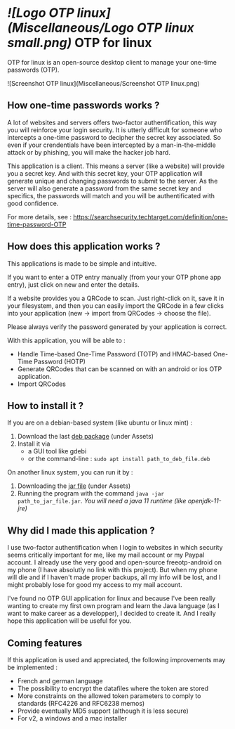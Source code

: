 # _![Logo OTP linux](Miscellaneous/Logo OTP linux small.png)_ OTP for linux

OTP for linux is an open-source desktop client to manage your one-time passwords (OTP).

![Screenshot OTP linux](Miscellaneous/Screenshot OTP linux.png)

## How one-time passwords works ?

A lot of websites and servers offers two-factor authentification, this way you will reinforce your login security.
It is utterly difficult for someone who intercepts a one-time password to decipher the secret key associated.
So even if your crendentials have been intercepted by a man-in-the-middle attack or by phishing, you will make the hacker job hard.

This application is a client. This means a server (like a website) will provide you a secret key. And with this secret key, your OTP application will generate unique and changing passwords to submit to the server. As the server will also generate a password from the same secret key and specifics, the passwords will match and you will be authentificated with good confidence.

For more details, see : https://searchsecurity.techtarget.com/definition/one-time-password-OTP


## How does this application works ?

This applications is made to be simple and intuitive.

If you want to enter a OTP entry manually (from your your OTP phone app entry), just click on new and enter the details.

If a website provides you a QRCode to scan. Just right-click on it, save it in your filesystem, and then you can easily import the QRCode in a few clicks into your application (new -> import from QRCodes -> choose the file).

Please always verify the password generated by your application is correct.

With this application, you will be able to :
 * Handle Time-based One-Time Password (TOTP) and HMAC-based One-Time Password (HOTP)
 * Generate QRCodes that can be scanned on with an android or ios OTP application.
 * Import QRCodes
 
## How to install it ?

If you are on a debian-based system (like ubuntu or linux mint) :
1. Download the last [deb package](https://github.com/Alogani/otplinux/releases) (under Assets)
2. Install it via
    * a GUI tool like gdebi
    * or the command-line : `sudo apt install path_to_deb_file.deb`


On another linux system, you can run it by :
1. Downloading the [jar file](https://github.com/Alogani/otplinux/releases) (under Assets)
2. Running the program with the command `java -jar path_to_jar_file.jar`.
_You will need a java 11 runtime (like openjdk-11-jre)_

## Why did I made this application ?

I use two-factor authentification when I login to websites in which security seems critically important for me, like my mail account or my Paypal account. I already use the very good and open-source freeotp-android on my phone (I have absolutly no link with this project).
But when my phone will die and if I haven't made proper backups, all my info will be lost, and I might probably lose for good my access to my mail account.

I've found no OTP GUI application for linux and because I've been really wanting to create my first own program and learn the Java language (as I want to make career as a developper), I decided to create it. And I really hope this application will be useful for you.


## Coming features

If this application is used and appreciated, the following improvements may be implemented :
* French and german language
* The possibility to encrypt the datafiles where the token are stored
* More constraints on the allowed token parameters to comply to standards (RFC4226 and RFC6238 memos)
* Provide eventually MD5 support (although it is less secure)
* For v2, a windows and a mac installer
